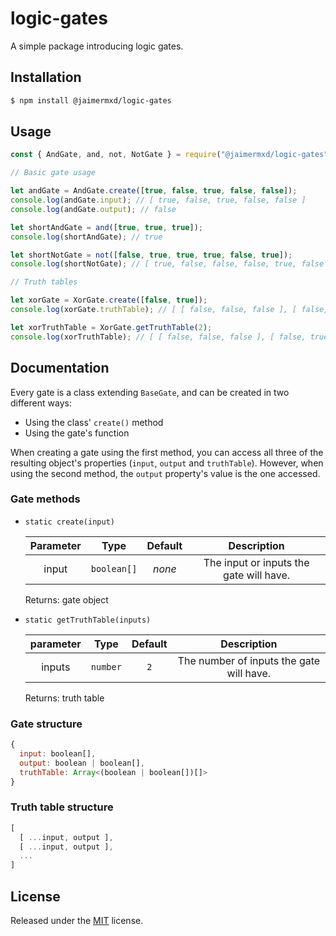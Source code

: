 # logic-gates

A simple package introducing logic gates.

## Installation

```sh
$ npm install @jaimermxd/logic-gates
```

## Usage

```js
const { AndGate, and, not, NotGate } = require("@jaimermxd/logic-gates");

// Basic gate usage

let andGate = AndGate.create([true, false, true, false, false]);
console.log(andGate.input); // [ true, false, true, false, false ]
console.log(andGate.output); // false

let shortAndGate = and([true, true, true]);
console.log(shortAndGate); // true

let shortNotGate = not([false, true, true, true, false, true]);
console.log(shortNotGate); // [ true, false, false, false, true, false ]

// Truth tables

let xorGate = XorGate.create([false, true]);
console.log(xorGate.truthTable); // [ [ false, false, false ], [ false, true, true ], [ true, false, true ], [ true, true, false ] ]

let xorTruthTable = XorGate.getTruthTable(2);
console.log(xorTruthTable); // [ [ false, false, false ], [ false, true, true ], [ true, false, true ], [ true, true, false ] ]
```

## Documentation

Every gate is a class extending `BaseGate`, and can be created in two different ways:

- Using the class' `create()` method
- Using the gate's function

When creating a gate using the first method, you can access all three of the resulting object's properties (`input`, `output` and `truthTable`). However, when using the second method, the `output` property's value is the one accessed.

### Gate methods

- `static create(input)`

  | Parameter |    Type     | Default |               Description               |
  | :-------: | :---------: | :-----: | :-------------------------------------: |
  |   input   | `boolean[]` | _none_  | The input or inputs the gate will have. |

  Returns: gate object

- `static getTruthTable(inputs)`

  | parameter |   Type   | Default |               Description                |
  | :-------: | :------: | :-----: | :--------------------------------------: |
  |  inputs   | `number` |   `2`   | The number of inputs the gate will have. |

  Returns: truth table

### Gate structure

```js
{
  input: boolean[],
  output: boolean | boolean[],
  truthTable: Array<(boolean | boolean[])[]>
}
```

### Truth table structure

```js
[
  [ ...input, output ],
  [ ...input, output ],
  ...
]
```

## License

Released under the [MIT](https://github.com/JaimermXD/logic-gates/blob/master/LICENSE) license.

